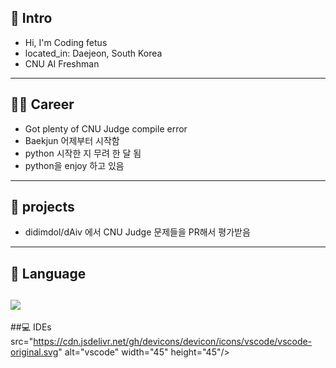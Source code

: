 
## 👋 Intro
- Hi, I'm Coding fetus
- located_in: Daejeon, South Korea
- CNU AI Freshman
------

## 🤸‍♀️ Career
- Got plenty of CNU Judge compile error
- Baekjun 어제부터 시작함
- python 시작한 지 무려 한 달 됨
- python을 enjoy 하고 있음
----------

## 🧚 projects
- didimdol/dAiv 에서 CNU Judge 문제들을 PR해서 평가받음
-----------

## 📝 Language
<img src="https://img.shields.io/badge/Python-3766AB?style=flat-square&logo=Python&logoColor=white"/></a>
------------
##💻 IDEs
src="https://cdn.jsdelivr.net/gh/devicons/devicon/icons/vscode/vscode-original.svg" alt="vscode" width="45" height="45"/>

<!--
**Codingfetus/Codingfetus** is a ✨ _special_ ✨ repository because its `README.md` (this file) appears on your GitHub profile.

Here are some ideas to get you started:

- 🔭 I’m currently working on ...
- 🌱 I’m currently learning ...
- 👯 I’m looking to collaborate on ...
- 🤔 I’m looking for help with ...
- 💬 Ask me about ...
- 📫 How to reach me: ...
- 😄 Pronouns: ...
- ⚡ Fun fact: ...
-->
